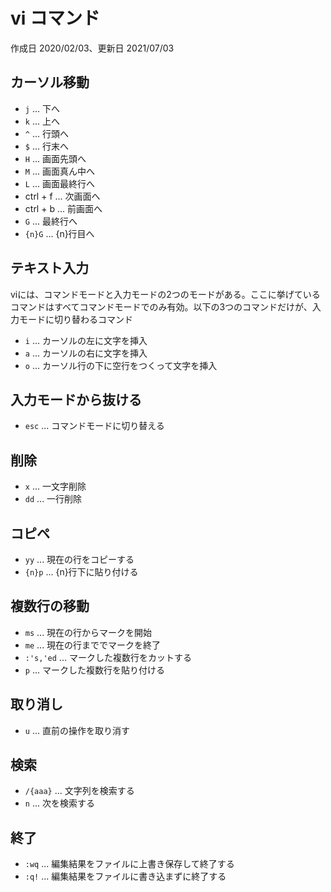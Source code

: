 # vi コマンド

作成日 2020/02/03、更新日 2021/07/03

## カーソル移動

- `j` ... 下へ
- `k` ... 上へ
- `^` ... 行頭へ
- `$` ... 行末へ
- `H` ... 画面先頭へ
- `M` ... 画面真ん中へ
- `L` ... 画面最終行へ
- ctrl + f ... 次画面へ
- ctrl + b ... 前画面へ
- `G` ... 最終行へ
- `{n}G` ... {n}行目へ

## テキスト入力

viには、コマンドモードと入力モードの2つのモードがある。ここに挙げているコマンドはすべてコマンドモードでのみ有効。以下の3つのコマンドだけが、入力モードに切り替わるコマンド

- `i` ... カーソルの左に文字を挿入
- `a` ... カーソルの右に文字を挿入
- `o` ... カーソル行の下に空行をつくって文字を挿入

## 入力モードから抜ける

- `esc` ... コマンドモードに切り替える

## 削除

- `x` ... 一文字削除
- `dd` ... 一行削除

## コピペ

- `yy` ... 現在の行をコピーする
- `{n}p` ... {n}行下に貼り付ける

## 複数行の移動

- `ms` ... 現在の行からマークを開始
- `me` ... 現在の行まででマークを終了
- `:'s,'ed` ... マークした複数行をカットする
- `p` ... マークした複数行を貼り付ける

## 取り消し

- `u` ... 直前の操作を取り消す

## 検索

- `/{aaa}` ... 文字列を検索する
- `n` ... 次を検索する

## 終了

- `:wq` ... 編集結果をファイルに上書き保存して終了する
- `:q!` ... 編集結果をファイルに書き込まずに終了する
